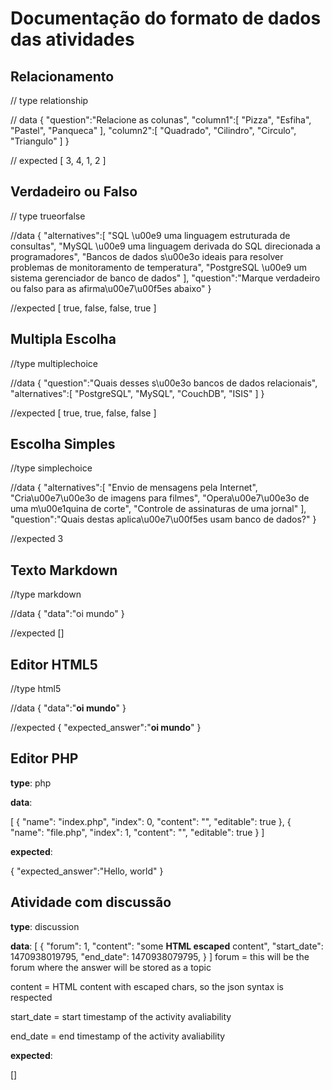 # Documentação do formato de dados das atividades

## Relacionamento
// type
relationship


// data
{
  "question":"Relacione as colunas",
  "column1":[
    "Pizza",
    "Esfiha",
    "Pastel",
    "Panqueca"
  ],
  "column2":[
    "Quadrado",
    "Cilindro",
    "Circulo",
    "Triangulo"
  ]
}

// expected
[
  3,
  4,
  1,
  2
]

## Verdadeiro ou Falso
// type
trueorfalse


//data
{
  "alternatives":[
    "SQL \u00e9 uma linguagem estruturada de consultas",
    "MySQL \u00e9 uma linguagem derivada do SQL direcionada a programadores",
    "Bancos de dados s\u00e3o ideais para resolver problemas de monitoramento de temperatura",
    "PostgreSQL \u00e9 um sistema gerenciador de banco de dados"
  ],
  "question":"Marque verdadeiro ou falso para as afirma\u00e7\u00f5es abaixo"
}


//expected
[
  true,
  false,
  false,
  true
]

## Multipla Escolha

//type
multiplechoice


//data
{
  "question":"Quais desses s\u00e3o bancos de dados relacionais",
  "alternatives":[
    "PostgreSQL",
    "MySQL",
    "CouchDB",
    "ISIS"
  ]
}


//expected
[
  true,
  true,
  false,
  false
]

## Escolha Simples
//type
simplechoice

//data
{
  "alternatives":[
    "Envio de mensagens pela Internet",
    "Cria\u00e7\u00e3o de imagens para filmes",
    "Opera\u00e7\u00e3o de uma m\u00e1quina de corte",
    "Controle de assinaturas de uma jornal"
  ],
  "question":"Quais destas aplica\u00e7\u00f5es usam banco de dados?"
}

//expected
3

## Texto Markdown
//type
markdown


//data
{
  "data":"oi mundo"
}


//expected
[]

## Editor HTML5
//type
html5


//data
{
  "data":"<b>oi mundo</b>"
}


//expected
{
  "expected_answer":"<b>oi mundo</b>"
}

## Editor PHP
**type**: php



**data**:

[
  {
    "name": "index.php",
    "index": 0,
    "content": "<?php echo 'Hello, world' ?>",
    "editable": true
  },
  {
    "name": "file.php",
    "index": 1,
    "content": "<?php echo 3 + 3 ?>",
    "editable": true
  }
]



**expected**:

{
  "expected_answer":"Hello, world"
}

## Atividade com discussão
**type**: discussion



**data**:
[
  {
    "forum": 1,
    "content": "some <b>HTML escaped</b> content",
    "start_date": 1470938019795,
    "end_date": 1470938079795,
  }
]
forum = this will be the forum where the answer will be stored as a topic


content = HTML content with escaped chars, so the json syntax is respected


start_date = start timestamp of the activity avaliability


end_date = end timestamp of the activity avaliability



**expected**:

[]
